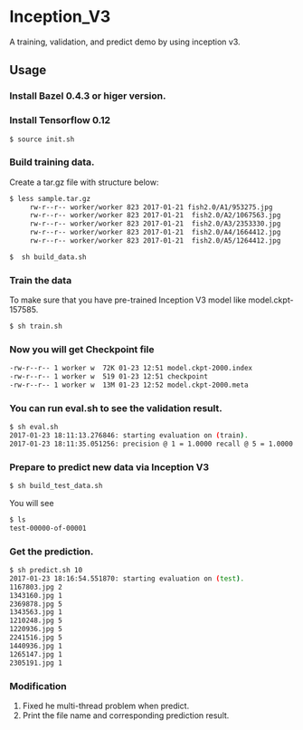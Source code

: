 # Inception_V3
A training, validation, and predict demo by using inception v3.
## Usage

### Install Bazel 0.4.3 or higer version.

### Install Tensorflow 0.12
```sh
$ source init.sh
```

### Build training data.

Create a tar.gz file with structure below:
  ```sh
  $ less sample.tar.gz
       rw-r--r-- worker/worker 823 2017-01-21 fish2.0/A1/953275.jpg
       rw-r--r-- worker/worker 823 2017-01-21  fish2.0/A2/1067563.jpg
       rw-r--r-- worker/worker 823 2017-01-21  fish2.0/A3/2353330.jpg
       rw-r--r-- worker/worker 823 2017-01-21  fish2.0/A4/1664412.jpg
       rw-r--r-- worker/worker 823 2017-01-21  fish2.0/A5/1264412.jpg
 ```
```sh
$  sh build_data.sh
```
### Train the data
To make sure that you have pre-trained Inception V3 model like model.ckpt-157585.
```sh
$ sh train.sh
```
### Now you will get Checkpoint file
```sh
-rw-r--r-- 1 worker w  72K 01-23 12:51 model.ckpt-2000.index
-rw-r--r-- 1 worker w  519 01-23 12:51 checkpoint
-rw-r--r-- 1 worker w  13M 01-23 12:52 model.ckpt-2000.meta
```
### You can run eval.sh to see the validation result.
```sh 
$ sh eval.sh
2017-01-23 18:11:13.276846: starting evaluation on (train).
2017-01-23 18:11:35.051256: precision @ 1 = 1.0000 recall @ 5 = 1.0000 [224 examples]
```
### Prepare to predict new data via Inception V3
```sh 
$ sh build_test_data.sh
```
You will see 
```sh 
$ ls
test-00000-of-00001
```
### Get the prediction.
```sh 
$ sh predict.sh 10
2017-01-23 18:16:54.551870: starting evaluation on (test).
1167803.jpg 2
1343160.jpg 1
2369878.jpg 5
1343563.jpg 1
1210248.jpg 5
1220936.jpg 5
2241516.jpg 5
1440936.jpg 1
1265147.jpg 1
2305191.jpg 1
```

### Modification
1. Fixed he multi-thread problem when predict.
2. Print the file name and corresponding prediction result.
